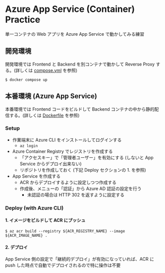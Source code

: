 # Azure App Service (Container) Practice
単一コンテナの Web アプリを Azure App Service で動かしてみる練習

## 開発環境
開発環境では Frontend と Backend を別コンテナで動かして Reverse Proxy する。(詳しくは [compose.yml](compose.yml) を参照)

```
$ docker compose up
```

## 本番環境 (Azure App Service)
本番環境では Frontend コードをビルドして Backend コンテナの中から静的配信する。(詳しくは [Dockerfile](Dockerfile) を参照)

### Setup
- 作業端末に Azure CLI をインストールしてログインする
  - `az login`
- Azure Container Registry でレジストリを作成する
  - 「アクセスキー」で「管理者ユーザー」を有効にする (しないと App Service からデプロイ出来ない)
  - リポジトリを作成しておく (下記 Deploy セクションの 1. を参照)
- App Service を作成する
  - ACR からデプロイするように設定しつつ作成する
  - 作成後、メニューの「認証」から Azure AD 認証の設定を行う
    - 未認証の場合は HTTP 302 を返すように設定する

### Deploy (with Azure CLI)
#### 1. イメージをビルドして ACR にプッシュ
``` console
$ az acr build --registry ${ACR_REGISTRY_NAME} --image ${ACR_IMAGE_NAME} .
```

#### 2. デプロイ
App Service 側の設定で「継続的デプロイ」が有効になっていれば、ACR に push した時点で自動でデプロイされるので特に操作は不要